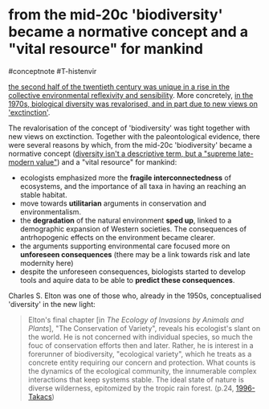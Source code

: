 # from the mid-20c 'biodiversity' became a normative concept and a "vital resource" for mankind
#conceptnote #T-histenvir 

[the second half of the twentieth century was unique in a rise in the collective environmental reflexivity and sensibility](the%20second%20half%20of%20the%20twentieth%20century%20was%20unique%20in%20a%20rise%20in%20the%20collective%20environmental%20reflexivity%20and%20sensibility.md). More concretely, [in the 1970s, biological diversity was revalorised, and in part due to new views on 'exctinction'](in%20the%201970s,%20biological%20diversity%20was%20revalorised,%20and%20in%20part%20due%20to%20new%20views%20on%20'exctinction'.md). 

The revalorisation of the concept of 'biodiversity' was tight together with new views on exctinction. Together with the paleontological evidence, there were several reasons by which, from the mid-20c 'biodiversity' became a normative concept ([diversity isn't a descriptive term, but a "supreme late-modern value"](diversity%20isn't%20a%20descriptive%20term,%20but%20a%20"supreme%20late-modern%20value".md)) and a "vital resource" for mankind:
  - ecologists emphasized more the **fragile interconnectedness** of ecosystems, and the importance of all taxa in having an reaching an stable habitat.  
  - move towards **utilitarian** arguments in conservation and environmentalism.  
  - the **degradation** of the natural environment **sped up**, linked to a demographic expansion of Western societies. The consequences of antrhopogenic effects on the environment became clearer.  
  - the arguments supporting environmental care focused more on **unforeseen consequences** (there may be a link towards risk and late modernity here)  
   - despite the unforeseen consequences, biologists started to develop tools and aquire data to be able to **predict these consequences**.



Charles S. Elton was one of those who, already in the 1950s, conceptualised 'diversity' in the new light:
> Elton's final chapter [in _The Ecology of Invasions by Animals and Plants_], "The Conservation of Variety", reveals his ecologist's slant on the world. He is not concerned with individual species, so much the fouc of conservation efforts then and later. Rather, he is interest in a forerunner of biodiversity, "ecological variety", which he treats as a concrete entity requiring our concern and protection. What counts is the dynamics of the ecological community, the innumerable complex interactions that keep systems stable. The ideal state of nature is diverse wilderness, epitomized by the tropic rain forest. (p.24, [1996-Takacs](1996-Takacs.md))